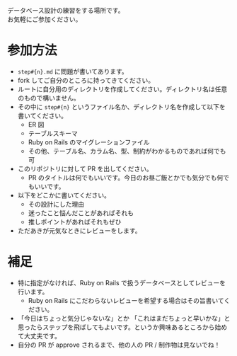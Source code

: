 データベース設計の練習をする場所です。  
お気軽にご参加ください。

# 参加方法

- `step#{n}.md` に問題が書いてあります。
- fork してご自分のところに持ってきてください。
- ルートに自分用のディレクトリを作成してください。ディレクトリ名は任意のもので構いません。
- その中に `step#{n}` というファイル名か、ディレクトリ名を作成して以下を書いてください。
  - ER 図
  - テーブルスキーマ
  - Ruby on Rails のマイグレーションファイル
  - その他、テーブル名、カラム名、型、制約がわかるものであれば何でも可
- このリポジトリに対して PR を出してください。
  - PR のタイトルは何でもいいです。今日のお昼ご飯とかでも気分でも何でもいいです。
- 以下をどこかに書いてください。
  - その設計にした理由
  - 迷ったこと悩んだことがあればそれも
  - 推しポイントがあればそれもぜひ
- ただあきが元気なときにレビューをします。

# 補足

- 特に指定がなければ、Ruby on Rails で扱うデータベースとしてレビューを行います。
  - Ruby on Rails にこだわらないレビューを希望する場合はその旨書いてください。
- 「今日はちょっと気分じゃないな」とか 「これはまだちょっと早いかな」と思ったらステップを飛ばしてもよいです。というか興味あるところから始めて大丈夫です。
- 自分の PR が approve されるまで、他の人の PR / 制作物は見ないでね！
